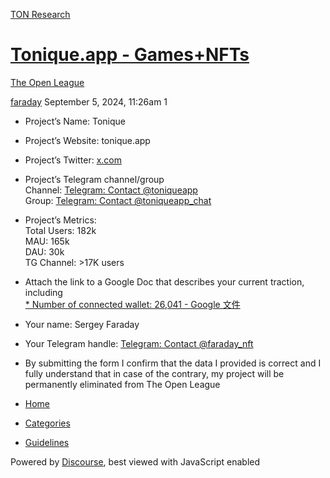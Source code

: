 [TON Research](/)

# [Tonique.app - Games+NFTs](/t/tonique-app-games-nfts/31117)

[The Open League](/c/the-open-league/56) 

    

[faraday](https://tonresear.ch/u/faraday)  September 5, 2024, 11:26am  1

*   Project’s Name: Tonique
*   Project’s Website: tonique.app
*   Project’s Twitter: [x.com](https://x.com/smeshariki_ton)
*   Project’s Telegram channel/group  
    Channel: [Telegram: Contact @toniqueapp](https://t.me/toniqueapp)  
    Group: [Telegram: Contact @toniqueapp\_chat](https://t.me/toniqueapp_chat)
*   Project’s Metrics:  
    Total Users: 182k  
    MAU: 165k  
    DAU: 30k  
    TG Channel: >17K users
*   Attach the link to a Google Doc that describes your current traction, including  
    [\* Number of connected wallet: 26,041 - Google 文件](https://docs.google.com/document/d/1noGm-XvKxWETWsBX9DXOgvA_O_qx7kxxpdKfFCNgYNg/edit?usp=sharing)
*   Your name: Sergey Faraday
*   Your Telegram handle: [Telegram: Contact @faraday\_nft](https://t.me/faraday_nft)
*   By submitting the form I confirm that the data I provided is correct and I fully understand that in case of the contrary, my project will be permanently eliminated from The Open League

 

*   [Home](/)
*   [Categories](/categories)
*   [Guidelines](/guidelines)

Powered by [Discourse](https://www.discourse.org), best viewed with JavaScript enabled